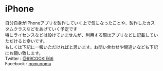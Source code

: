 # iPhone
自分自身がiPhoneアプリを製作していく上で気になったことや、製作したカスタムクラスなどをあげていく予定です<br>
特にライセンスなどは設けていませんが、利用する際はアプリなどに記載していただけると幸いです。<br>
もしくは下記に一報いただければと思います。お問い合わせや間違いなども下記にお願い致します。<br>
Twitter   : [@99COOKIE66](https://twitter.com/99COOKIE66?lang=ja)<br>
Facebook  : [nomunomu](http://facebook.com/hiroki.nomura.504)<br>
